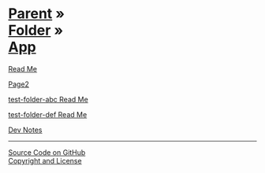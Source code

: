 [Parent](../../index.html ) &raquo;<br>[Folder]( ../index.html ) &raquo;<br>[App]( ./index.html )
================================================================================================

<p id=rm >
	<a href=JavaScript:displayPage("readme.md",rm); >Read Me</a>
</p>

<p id=p2 >
	<a href=JavaScript:displayPage("page2.md",p2); >Page2</a>
</p>

<p id=abc >
	<a href=JavaScript:displayPage("../test-folder-abc/readme.md",abc); >test-folder-abc Read Me</a>
</p>

<p id=def >
	<a href=JavaScript:displayPage("../test-folder-def/readme.md",def); >test-folder-def Read Me</a>
</p>

<p id=dvn >
	<a href=JavaScript:displayPage("../dev-notes.md",dvn); >Dev Notes</a>
</p>

****

[Source Code on GitHub]( https://github.com/jaanga/libs/tree/gh-pages/db/r6dev )  
[Copyright and License]( https://github.com/jaanga/jaanga.github.io/blob/master/jaanga-copyright-and-mit-license.md )